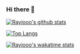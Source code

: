 ### Hi there 👋

<!--
**rayiooo/rayiooo** is a ✨ _special_ ✨ repository because its `README.md` (this file) appears on your GitHub profile.

Here are some ideas to get you started:

- 🔭 I’m currently working on ...
- 🌱 I’m currently learning ...
- 👯 I’m looking to collaborate on ...
- 🤔 I’m looking for help with ...
- 💬 Ask me about ...
- 📫 How to reach me: ...
- 😄 Pronouns: ...
- ⚡ Fun fact: ...
-->

[![Rayiooo's github stats](https://github-readme-stats.vercel.app/api?username=rayiooo&count_private=true&show_icons=true)](https://github.com/anuraghazra/github-readme-stats)

[![Top Langs](https://github-readme-stats.vercel.app/api/top-langs/?username=rayiooo&layout=compact)](https://github.com/anuraghazra/github-readme-stats)

[![Rayiooo's wakatime stats](https://github-readme-stats.vercel.app/api/wakatime?username=rayiooo&hide=other)](https://github.com/anuraghazra/github-readme-stats)
